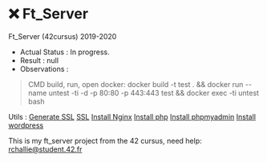 # ❌ Ft_Server
Ft_Server (42cursus) 2019-2020

- Actual Status : In progress.
- Result        : null
- Observations : 
 > CMD build, run, open docker: docker build -t test . && docker run --name untest -ti -d -p 80:80 -p 443:443 test && docker exec -ti untest bash

Utils :
  [Generate SSL](https://linuxize.com/post/creating-a-self-signed-ssl-certificate/)
  [SSL](https://admin-serv.net/blog/670/creer-et-installer-un-certificat-ssl-sous-nginx/)
  [Install Nginx](https://www.youtube.com/watch?v=YD_exb9aPZU)
  [Install php](https://www.digitalocean.com/community/tutorials/how-to-install-linux-nginx-mariadb-php-lemp-stack-on-debian-10)
  [Install phpmyadmin](https://www.digitalocean.com/community/tutorials/how-to-install-phpmyadmin-from-source-debian-10)
  [Install wordpress](https://www.osradar.com/install-wordpress-debian-10/)

This is my ft_server project from the 42 cursus,
need help:
rchallie@student.42.fr




